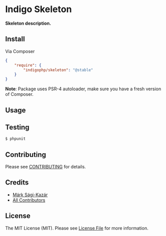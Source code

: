 # Indigo Skeleton

**Skeleton description.**


## Install

Via Composer

``` json
{
    "require": {
        "indigophp/skeleton": "@stable"
    }
}
```

**Note**: Package uses PSR-4 autoloader, make sure you have a fresh version of Composer.


## Usage


## Testing

``` bash
$ phpunit
```


## Contributing

Please see [CONTRIBUTING](https://github.com/indigophp/skeleton/blob/develop/CONTRIBUTING.md) for details.


## Credits

- [Márk Sági-Kazár](https://github.com/sagikazarmark)
- [All Contributors](https://github.com/indigophp/skeleton/contributors)


## License

The MIT License (MIT). Please see [License File](https://github.com/indigophp/skeleton/blob/develop/LICENSE) for more information.
